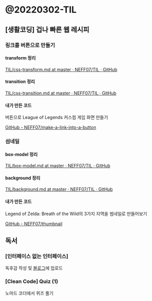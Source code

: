 # @20220302-TIL

## [생활코딩] 겁나 빠른 웹 레시피

### 링크를 버튼으로 만들기

#### transform 정리

[TIL/css-transform.md at master · NEFF07/TIL · GitHub](https://github.com/NEFF07/TIL/blob/master/css/css-transform.md)

#### transition 정리

[TIL/css-transition.md at master · NEFF07/TIL · GitHub](https://github.com/NEFF07/TIL/blob/master/css/css-transition.md)

#### 내가 만든 코드

버튼으로 League of Legends 커스컴 게임 화면 만들기

[GitHub - NEFF07/make-a-link-into-a-button](https://github.com/NEFF07/make-a-link-into-a-button)

### 섬네일

#### box-model 정리

[TIL/box-model.md at master · NEFF07/TIL · GitHub](https://github.com/NEFF07/TIL/blob/master/css/box-model.md)

#### background 정리

[TIL/background.md at master · NEFF07/TIL · GitHub](https://github.com/NEFF07/TIL/blob/master/css/background.md)

#### 내가 만든 코드

Legend of Zelda: Breath of the Wild의 3가지 지역을 썸네일로 만들어보기

[GitHub - NEFF07/thumbnail](https://github.com/NEFF07/thumbnail)

## 독서

### [인터페이스 없는 인터페이스]

독후감 작성 및 [블로그](https://nefflix.tistory.com/27)에 업로드

### [Clean Code] Quiz (1)

노마드 코더에서 퀴즈 풀기
